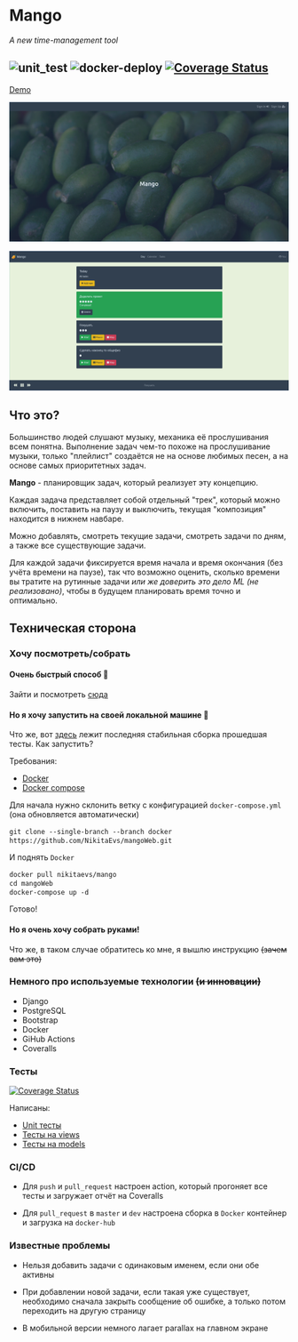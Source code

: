 # Mango
*A new time-management tool*

![unit_test](https://github.com/NikitaEvs/mangoWeb/workflows/unit_test/badge.svg)
![docker-deploy](https://github.com/NikitaEvs/mangoWeb/workflows/docker-deploy/badge.svg)
[![Coverage Status](https://coveralls.io/repos/github/NikitaEvs/mangoWeb/badge.svg?branch=tests&t=AYTufv)](https://coveralls.io/github/NikitaEvs/mangoWeb?branch=tests)
---
[Demo](http://51.15.97.72:8000/)

![](.github/pictures/mainPage.png)

![](.github/pictures/dayTask.png)

## Что это?
Большинство людей слушают музыку, механика её прослушивания всем понятна.
Выполнение задач чем-то похоже на прослушивание музыки, только "плейлист" создаётся
не на основе любимых песен, а на основе самых приоритетных задач.

__Mango__ - планировщик задач, который реализует эту концепцию.

Каждая задача представляет собой отдельный "трек", который можно включить, поставить
на паузу и выключить, текущая "композиция" находится в нижнем навбаре.

Можно добавлять, смотреть текущие задачи, смотреть задачи по дням, а также
все существующие задачи.

Для каждой задачи фиксируется время начала и время окончания (без учёта времени на паузе),
так что возможно оценить, сколько времени вы тратите на рутинные задачи *или же доверить
это дело ML (не реализовано)*, чтобы в будущем планировать время точно и оптимально.

## Техническая сторона
### Хочу посмотреть/собрать
#### Очень быстрый способ :rocket:
Зайти и посмотреть [сюда](http://51.15.97.72:8000/)
#### Но я хочу запустить на своей локальной машине :whale2:
Что же, вот [здесь](https://hub.docker.com/r/nikitaevs/mango) лежит
последняя стабильная сборка прошедшая тесты. Как запустить?

Требования:

- [Docker](https://docs.docker.com/get-docker/)
- [Docker compose](https://docs.docker.com/compose/install/)

Для начала нужно склонить ветку с конфигурацией ```docker-compose.yml```
(она обновляется автоматичеcки)

```shell script
git clone --single-branch --branch docker https://github.com/NikitaEvs/mangoWeb.git
```

И поднять ```Docker```

```shell script
docker pull nikitaevs/mango
cd mangoWeb
docker-compose up -d
```

Готово!

#### Но я очень хочу собрать руками!

Что же, в таком случае обратитесь ко мне, я вышлю инструкцию ~~(зачем вам это)~~

### Немного про используемые технологии ~~(и инновации)~~
- Django
- PostgreSQL
- Bootstrap
- Docker
- GiHub Actions
- Coveralls

### Тесты
[![Coverage Status](https://coveralls.io/repos/github/NikitaEvs/mangoWeb/badge.svg?branch=tests&t=AYTufv)](https://coveralls.io/github/NikitaEvs/mangoWeb?branch=tests)

Написаны:

- [Unit тесты](tests/test_unit.py)
- [Тесты на views](tests/test_views.py)
- [Тесты на models](tests/test_model.py)
 
### CI/CD

- Для ```push``` и ```pull_request``` настроен
action, который прогоняет все тесты и
загружает отчёт на Coveralls

- Для ```pull_request``` в ```master``` и ```dev```
настроена сборка в ```Docker``` контейнер и загрузка на ```docker-hub``` 

### Известные проблемы

- Нельзя добавить задачи с одинаковым именем, если они обе активны

- При добавлении новой задачи, если такая уже существует, необходимо сначала
закрыть сообщение об ошибке, а только потом переходить на другую страницу

- В мобильной версии немного лагает parallax на главном экране